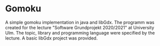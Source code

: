 # Gomoku
A simple gomoku implementation in java and libGdx. The programm was created for the lecture "Software Grundprojekt 2020/2021" at University Ulm. The topic, library and programming language were specified by the lecture. A basic libGdx project was provided. 
